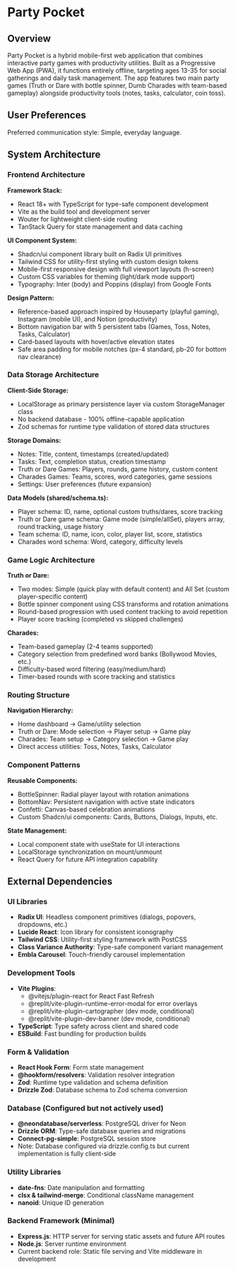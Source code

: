 # Party Pocket

## Overview

Party Pocket is a hybrid mobile-first web application that combines interactive party games with productivity utilities. Built as a Progressive Web App (PWA), it functions entirely offline, targeting ages 13-35 for social gatherings and daily task management. The app features two main party games (Truth or Dare with bottle spinner, Dumb Charades with team-based gameplay) alongside productivity tools (notes, tasks, calculator, coin toss).

## User Preferences

Preferred communication style: Simple, everyday language.

## System Architecture

### Frontend Architecture

**Framework Stack:**
- React 18+ with TypeScript for type-safe component development
- Vite as the build tool and development server
- Wouter for lightweight client-side routing
- TanStack Query for state management and data caching

**UI Component System:**
- Shadcn/ui component library built on Radix UI primitives
- Tailwind CSS for utility-first styling with custom design tokens
- Mobile-first responsive design with full viewport layouts (h-screen)
- Custom CSS variables for theming (light/dark mode support)
- Typography: Inter (body) and Poppins (display) from Google Fonts

**Design Pattern:**
- Reference-based approach inspired by Houseparty (playful gaming), Instagram (mobile UI), and Notion (productivity)
- Bottom navigation bar with 5 persistent tabs (Games, Toss, Notes, Tasks, Calculator)
- Card-based layouts with hover/active elevation states
- Safe area padding for mobile notches (px-4 standard, pb-20 for bottom nav clearance)

### Data Storage Architecture

**Client-Side Storage:**
- LocalStorage as primary persistence layer via custom StorageManager class
- No backend database - 100% offline-capable application
- Zod schemas for runtime type validation of stored data structures

**Storage Domains:**
- Notes: Title, content, timestamps (created/updated)
- Tasks: Text, completion status, creation timestamp
- Truth or Dare Games: Players, rounds, game history, custom content
- Charades Games: Teams, scores, word categories, game sessions
- Settings: User preferences (future expansion)

**Data Models (shared/schema.ts):**
- Player schema: ID, name, optional custom truths/dares, score tracking
- Truth or Dare game schema: Game mode (simple/allSet), players array, round tracking, usage history
- Team schema: ID, name, icon, color, player list, score, statistics
- Charades word schema: Word, category, difficulty levels

### Game Logic Architecture

**Truth or Dare:**
- Two modes: Simple (quick play with default content) and All Set (custom player-specific content)
- Bottle spinner component using CSS transforms and rotation animations
- Round-based progression with used content tracking to avoid repetition
- Player score tracking (completed vs skipped challenges)

**Charades:**
- Team-based gameplay (2-4 teams supported)
- Category selection from predefined word banks (Bollywood Movies, etc.)
- Difficulty-based word filtering (easy/medium/hard)
- Timer-based rounds with score tracking and statistics

### Routing Structure

**Navigation Hierarchy:**
- Home dashboard → Game/utility selection
- Truth or Dare: Mode selection → Player setup → Game play
- Charades: Team setup → Category selection → Game play
- Direct access utilities: Toss, Notes, Tasks, Calculator

### Component Patterns

**Reusable Components:**
- BottleSpinner: Radial player layout with rotation animations
- BottomNav: Persistent navigation with active state indicators
- Confetti: Canvas-based celebration animations
- Custom Shadcn/ui components: Cards, Buttons, Dialogs, Inputs, etc.

**State Management:**
- Local component state with useState for UI interactions
- LocalStorage synchronization on mount/unmount
- React Query for future API integration capability

## External Dependencies

### UI Libraries
- **Radix UI**: Headless component primitives (dialogs, popovers, dropdowns, etc.)
- **Lucide React**: Icon library for consistent iconography
- **Tailwind CSS**: Utility-first styling framework with PostCSS
- **Class Variance Authority**: Type-safe component variant management
- **Embla Carousel**: Touch-friendly carousel implementation

### Development Tools
- **Vite Plugins**: 
  - @vitejs/plugin-react for React Fast Refresh
  - @replit/vite-plugin-runtime-error-modal for error overlays
  - @replit/vite-plugin-cartographer (dev mode, conditional)
  - @replit/vite-plugin-dev-banner (dev mode, conditional)
- **TypeScript**: Type safety across client and shared code
- **ESBuild**: Fast bundling for production builds

### Form & Validation
- **React Hook Form**: Form state management
- **@hookform/resolvers**: Validation resolver integration
- **Zod**: Runtime type validation and schema definition
- **Drizzle Zod**: Database schema to Zod schema conversion

### Database (Configured but not actively used)
- **@neondatabase/serverless**: PostgreSQL driver for Neon
- **Drizzle ORM**: Type-safe database queries and migrations
- **Connect-pg-simple**: PostgreSQL session store
- Note: Database configured via drizzle.config.ts but current implementation is fully client-side

### Utility Libraries
- **date-fns**: Date manipulation and formatting
- **clsx & tailwind-merge**: Conditional className management
- **nanoid**: Unique ID generation

### Backend Framework (Minimal)
- **Express.js**: HTTP server for serving static assets and future API routes
- **Node.js**: Server runtime environment
- Current backend role: Static file serving and Vite middleware in development